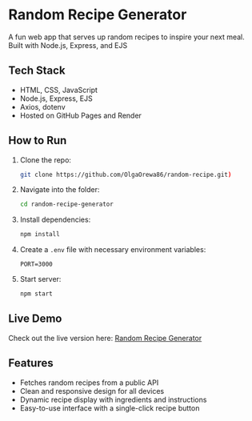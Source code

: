 # Random Recipe Generator
A fun web app that serves up random recipes to inspire your next meal. Built with Node.js, Express, and EJS

## Tech Stack
- HTML, CSS, JavaScript
- Node.js, Express, EJS
- Axios, dotenv
- Hosted on GitHub Pages and Render

## How to Run
1. Clone the repo:  
   ```sh
   git clone https://github.com/OlgaOrewa86/random-recipe.git)
   ```
2. Navigate into the folder:
   ```sh
   cd random-recipe-generator
   ```
4. Install dependencies:
   ```sh
   npm install
   ```
5. Create a `.env` file with necessary environment variables:  
   ```env
   PORT=3000
   ```
6. Start server:
   ```sh
   npm start
   ```

## Live Demo
Check out the live version here: [Random Recipe Generator](https://olgaorewa86.github.io/random-recipe/)

## Features
- Fetches random recipes from a public API
- Clean and responsive design for all devices
- Dynamic recipe display with ingredients and instructions
- Easy-to-use interface with a single-click recipe button
